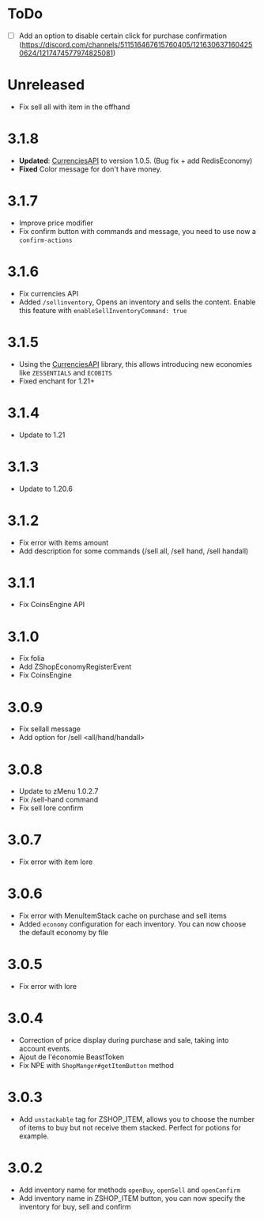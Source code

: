 # ToDo

- [ ] Add an option to disable certain click for purchase confirmation (https://discord.com/channels/511516467615760405/1216306371604250624/1217474577974825081)

# Unreleased

- Fix sell all with item in the offhand

# 3.1.8

- **Updated**: [CurrenciesAPI](https://github.com/Traqueur-dev/CurrenciesAPI) to version 1.0.5. (Bug fix + add RedisEconomy)
- **Fixed** Color message for don't have money.

# 3.1.7

- Improve price modifier
- Fix confirm button with commands and message, you need to use now a ``confirm-actions``

# 3.1.6

- Fix currencies API
- Added ``/sellinventory``, Opens an inventory and sells the content. Enable this feature with `enableSellInventoryCommand: true`

# 3.1.5

- Using the [CurrenciesAPI](https://github.com/Traqueur-dev/CurrenciesAPI) library, this allows introducing new economies like `ZESSENTIALS` and `ECOBITS`
- Fixed enchant for 1.21+

# 3.1.4

- Update to 1.21

# 3.1.3

- Update to 1.20.6

# 3.1.2

- Fix error with items amount
- Add description for some commands (/sell all, /sell hand, /sell handall)

# 3.1.1

- Fix CoinsEngine API

# 3.1.0

- Fix folia
- Add ZShopEconomyRegisterEvent
- Fix CoinsEngine

# 3.0.9

- Fix sellall message
- Add option for /sell <all/hand/handall>

# 3.0.8

- Update to zMenu 1.0.2.7
- Fix /sell-hand command
- Fix sell lore confirm

# 3.0.7

- Fix error with item lore

# 3.0.6

- Fix error with MenuItemStack cache on purchase and sell items
- Added ``economy`` configuration for each inventory. You can now choose the default economy by file 

# 3.0.5

- Fix error with lore

# 3.0.4

- Correction of price display during purchase and sale, taking into account events.
- Ajout de l'économie BeastToken
- Fix NPE with ``ShopManger#getItemButton`` method

# 3.0.3

- Add ``unstackable`` tag for ZSHOP_ITEM, allows you to choose the number of items to buy but not receive them stacked. Perfect for potions for example.

# 3.0.2

- Add inventory name for methods ``openBuy``, ``openSell`` and ``openConfirm``
- Add inventory name in ZSHOP_ITEM button, you can now specify the inventory for buy, sell and confirm 